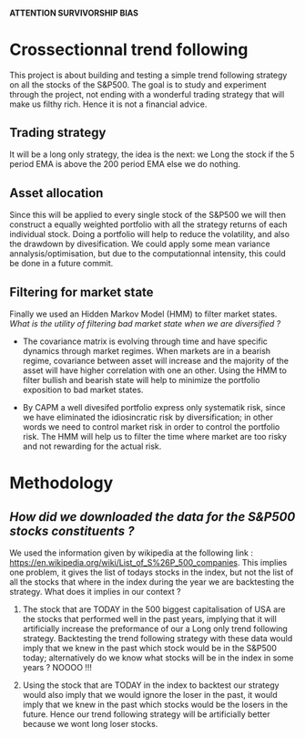 #### ATTENTION SURVIVORSHIP BIAS

# Crossectionnal trend following

This project is about building and testing a simple trend following strategy on all the stocks of the S&P500.
The goal is to study and experiment through the project, not ending with a wonderful trading strategy that will make us filthy rich. Hence it is not a financial advice.

## Trading strategy

It will be a long only strategy, the idea is the next:    we Long the stock if the 5 period EMA is above the 200 period EMA 
                                                          else we do nothing.
                                                          
## Asset allocation
Since this will be applied to every single stock of the S&P500 we will then construct a equally weighted portfolio with all the strategy returns of each individual stock.
Doing a portfolio will help to reduce the volatility, and also the drawdown by divesification. We could apply some mean variance annalysis/optimisation, but due to the computationnal intensity, this could be done in a future commit.

## Filtering for market state
Finally we used an Hidden Markov Model (HMM) to filter market states. 
*What is the utility of filtering bad market state when we are diversified ?* 
  
  - The covariance matrix is evolving through time and have specific dynamics through market regimes. When markets are in a bearish regime, covariance between asset will increase and the majority of the asset will have higher correlation with one an other. Using the HMM to filter bullish and bearish state will help to minimize the portfolio exposition to bad market states.
    
  - By CAPM a well divesifed portfolio express only systematik risk, since we have eliminated the idiosincratic risk by diversification; in other words we need to control market risk in order to control the portfolio risk. The HMM will help us to filter the time where market are too risky and not rewarding for the actual risk.


# Methodology
## *How did we downloaded the data for the S&P500 stocks constituents ?*

We used the information given by wikipedia at the following link : https://en.wikipedia.org/wiki/List_of_S%26P_500_companies.
This implies one problem, it gives the list of todays stocks in the index, but not the list of all the stocks that where in the index during the year we are backtesting the strategy.
What does it implies in our context ?

1. The stock that are TODAY in the 500 biggest capitalisation of USA are the stocks that performed well in the past years, implying that it will artificially increase the preformance of our a Long only trend following strategy. Backtesting the trend following strategy with these data would imply that we knew in the past which stock would be in the S&P500 today; alternatively do we know what stocks will be in the index in some years ? NOOOO !!!

2. Using the stock that are TODAY in the index to backtest our strategy would also imply that we would ignore the loser in the past, it would imply that we knew in the past which stocks would be the losers in the future. Hence our trend following strategy will be artificially better because we wont long loser stocks. 



